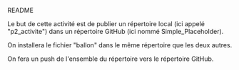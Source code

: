 README

Le but de cette activité est de publier un répertoire local (ici appelé "p2_activite") dans un répertoire GitHub (ici nommé Simple_Placeholder).

On installera le fichier "ballon" dans le même répertoire que les deux autres.

On fera un push de l'ensemble du répertoire vers le répertoire GitHub. 